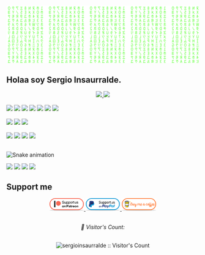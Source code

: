 ![Matrix SVG](https://github.com/sergioinsaurralde/sergioinsaurralde/blob/main/matrix.svg)

## Holaa soy Sergio Insaurralde.


<div align="center">
  <a href="https://github.com/sergioinsaurralde">
  <img height="125em" src="https://github-readme-stats.vercel.app/api?username=sergioinsaurralde&show_icons=true&theme=dark&include_all_commits=true&count_private=true"/>
  <img height="125em" src="https://github-readme-stats.vercel.app/api/top-langs/?username=sergioinsaurralde&layout=compact&langs_count=7&theme=dark"/>
</div>
<br>
<div>
  <code><a href="https://go.dev/" target="_blank"><img height="50" src="https://www.vectorlogo.zone/logos/golang/golang-ar21.svg"></a></code>
  <code><a href="https://www.python.org/" target="_blank"><img height="50" src="https://www.vectorlogo.zone/logos/python/python-ar21.svg"></a></code>
  <code><a href="https://www.djangoproject.com/" target="_blank"><img height="50" src="https://www.vectorlogo.zone/logos/djangoproject/djangoproject-ar21.svg"></a></code>
  <code><a href="https://www.docker.com/" target="_blank"><img height="50" src="https://www.vectorlogo.zone/logos/docker/docker-ar21.svg"></a></code>
  <code><a href="https://kubernetes.io/" target="_blank"><img height="50" src="https://www.vectorlogo.zone/logos/kubernetes/kubernetes-ar21.svg"></a></code>
  <code><a href="https://www.jenkins.io/" target="_blank"><img height="50" src="https://www.vectorlogo.zone/logos/jenkins/jenkins-ar21.svg"></a></code>
  <code><a href="https://git-scm.com/" target="_blank"><img height="50" src="https://www.vectorlogo.zone/logos/git-scm/git-scm-ar21.svg"></a></code>
</div>
<br>
<div>
  <code><a href="https://www.postgresql.org/" target="_blank"><img height="50" src="https://www.vectorlogo.zone/logos/postgresql/postgresql-ar21.svg"></a></code>
  <code><a href="https://www.mysql.com/" target="_blank"><img height="50" src="https://www.vectorlogo.zone/logos/mysql/mysql-ar21.svg"></a></code>
  <code><a href="https://www.mongodb.com/" target="_blank"><img height="50" src="https://www.vectorlogo.zone/logos/mongodb/mongodb-ar21.svg"></a></code>
</div>
<br>
<div>
  <code><a href="https://www.javascript.com/" target="_blank"><img height="50" src="https://www.vectorlogo.zone/logos/javascript/javascript-ar21.svg"></a></code>
  <code><a href="https://reactjs.org/" target="_blank"><img height="50" src="https://www.vectorlogo.zone/logos/reactjs/reactjs-ar21.svg"></a></code>
  <code><a href="https://developer.mozilla.org/en-US/docs/Web/HTML" target="_blank"><img height="50" src="https://www.vectorlogo.zone/logos/w3_html5/w3_html5-ar21.svg"></a></code>
  <code><a href="https://developer.mozilla.org/en-US/docs/Web/CSS" target="_blank"><img height="50" src="https://www.vectorlogo.zone/logos/w3_css/w3_css-ar21.svg"></a></code>
</div>
<div> 
  <br> 
  
  ![Snake animation](https://github.com/sergioinsaurralde/sergioinsaurralde/blob/output/github-contribution-grid-snake.svg)
  
  <code><a href="https://in.linkedin.com/in/sergioinsaurralde" target="_blank"><img height="50" src="https://www.vectorlogo.zone/logos/linkedin/linkedin-ar21.svg"></a></code>
  <code><a href="https://twitter.com/SRInsaurralde" target="_blank"><img height="50" src="https://www.vectorlogo.zone/logos/twitter/twitter-ar21.svg"></a></code>
  <code><a href="https://www.instagram.com/srinsaurralde" target="_blank"><img height="50" src="https://www.vectorlogo.zone/logos/instagram/instagram-ar21.svg"></a></code>
  <code><a href="mailto:srinsaurralde@gmail.com" target="_blank"><img height="50" src="https://www.vectorlogo.zone/logos/gmail/gmail-ar21.svg"></a></code>
  <br>
</div>

## Support me
<!-- Your support, if you have it 
I created these images, feel free to use them.
-->
<p align="center">
  <a href="https://www.patreon.com/" target="_blank">
    <img width="18%" alt="Check my Patreon" src="https://github.com/sergioinsaurralde/sergioinsaurralde/blob/main/support-patreon.png"/>
  </a>
  <a href="https://www.paypal.com/" target="_blank">
      <img width="18%" alt="Donate with Paypal" src="https://github.com/sergioinsaurralde/sergioinsaurralde/blob/main/support-paypal.png"/>
  </a>
  <a href="https://www.buymeacoffee.com/serinsaurralde" target="_blank">
      <img width="18%" alt="Buy me a coffee" src="https://github.com/sergioinsaurralde/sergioinsaurralde/blob/main/support-buy-coffee.png"/>
  </a>
</p>


<br>
<div align="center">
<i>👀 Visitor's Count:</i>
</div>
<br>
  <p align="center"><img src="https://profile-counter.glitch.me/{sergioinsaurralde}/count.svg" alt="sergioinsaurralde :: Visitor's Count" /></p>
